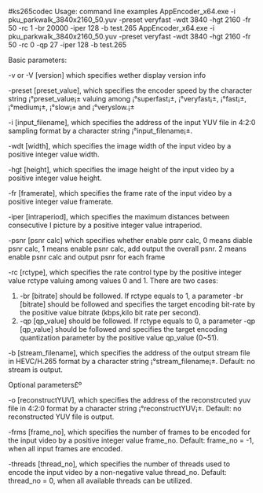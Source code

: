#ks265codec
Usage: command line examples
AppEncoder_x64.exe -i pku_parkwalk_3840x2160_50.yuv -preset veryfast -wdt 3840 -hgt 2160 -fr 50 -rc 1 -br 20000 -iper 128 -b test.265
AppEncoder_x64.exe -i pku_parkwalk_3840x2160_50.yuv -preset veryfast -wdt 3840 -hgt 2160 -fr 50 -rc 0 -qp 27 -iper 128 -b test.265
 
Basic parameters:

-v or -V [version]
which specifies wether display version info

-preset [preset_value], 
which specifies the encoder speed by the character string  ¡°preset_value¡± valuing among ¡°superfast¡±, ¡°veryfast¡±, ¡°fast¡±, ¡°medium¡±, ¡°slow¡± and ¡°veryslow.¡± 

-i [input_filename], 
which specifies the address of the input YUV file in 4:2:0 sampling format by a character string ¡°input_filename¡±.

-wdt [width], 
which specifies the image width of the input video by a positive integer value width. 

-hgt [height], 
which specifies the image height of the input video by a positive integer value height.

-fr [framerate], 
which specifies the frame rate of the input video by a positive integer value framerate.

-iper [intraperiod], 
which specifies the maximum distances between consecutive I picture by a positive integer value intraperiod.

-psnr [psnr calc]
which specifies whether enable psnr calc, 0 means diable psnr calc, 1 means enable psnr calc, add output the overall psnr. 2 means enable psnr calc and output psnr for each frame

-rc [rctype], 
which specifies the rate control type by the positive integer value rctype valuing among values 0 and 1. There are two cases:
1) -br [bitrate] should be followed. If rctype equals to 1, a parameter -br [bitrate] should be followed and specifies the target encoding bit-rate by the positive value bitrate (kbps,kilo bit rate per second). 
2) -qp [qp_value] should be followed. If rctype equals to 0, a parameter -qp [qp_value] should be followed and specifies the target encoding quantization parameter by the positive value qp_value (0~51). 

-b [stream_filename], 
which specifies the address of the output stream file in HEVC/H.265 format by a character string ¡°stream_filename¡±. Default: no stream is output.


Optional parameters£º

-o [reconstructYUV], 
which specifies the address of the reconstrcuted yuv file in 4:2:0 format by a character string ¡°reconstructYUV¡±. Default: no reconstructed YUV file is output.

-frms [frame_no], 
which specifies the number of frames to be encoded for the input video by a positive integer value frame_no. Default: frame_no = -1, when all input frames are encoded.

-threads [thread_no], 
which specifies the number of threads used to encode the input video by a non-negative value thread_no. Default: thread_no = 0, when all available threads can be utilized.

